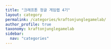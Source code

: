 ```yaml
---
title: "크래프톤 정글 게임랩 4기"
layout: category
permalink: /categories/kraftonjunglegamelab/
author_profile: true
taxonomy: kraftonjunglegamelab
sidebar:
  nav: "categories"
---
```

